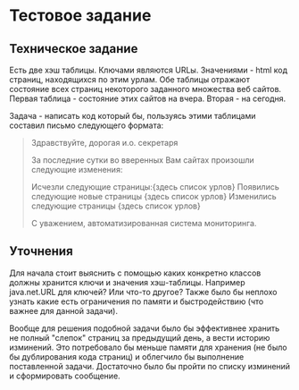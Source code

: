 # Тестовое задание
## Техническое задание
Есть две хэш таблицы.
Ключами являются URLы. Значениями - html код страниц, находящихся по этим урлам.
Обе таблицы отражают состояние всех страниц некоторого заданного множества веб сайтов.
Первая таблица - состояние этих сайтов на вчера. Вторая - на сегодня.

Задача - написать код который бы, пользуясь этими таблицами составил
письмо следующего формата:

>Здравствуйте, дорогая и.о. секретаря
>
>За последние сутки во вверенных Вам сайтах произошли следующие изменения:
>
>Исчезли следующие страницы:{здесь список урлов}
>Появились следующие новые страницы {здесь список урлов}
>Изменились следующие страницы {здесь список урлов}
>
>С уважением,
>автоматизированная система
>мониторинга.

## Уточнения
Для начала стоит выяснить с помощью каких конкретно классов должны хранится ключи и значения хэш-таблицы. Например java.net.URL для ключей? Или что-то другое? 
Также было бы неплохо узнать какие есть ограничения по памяти и быстродействию (что важнее для данной задачи).

Вообще для решения подобной задачи было бы эффективнее хранить не полный "слепок" страниц за предыдущий день, а вести историю изминений. Это потребовало бы меньше памяти для хранения (не было бы дублирования кода страниц) и облегчило бы выполнение поставленной задачи. Достаточно было бы пройти по списку изминений и сформировать сообщение.